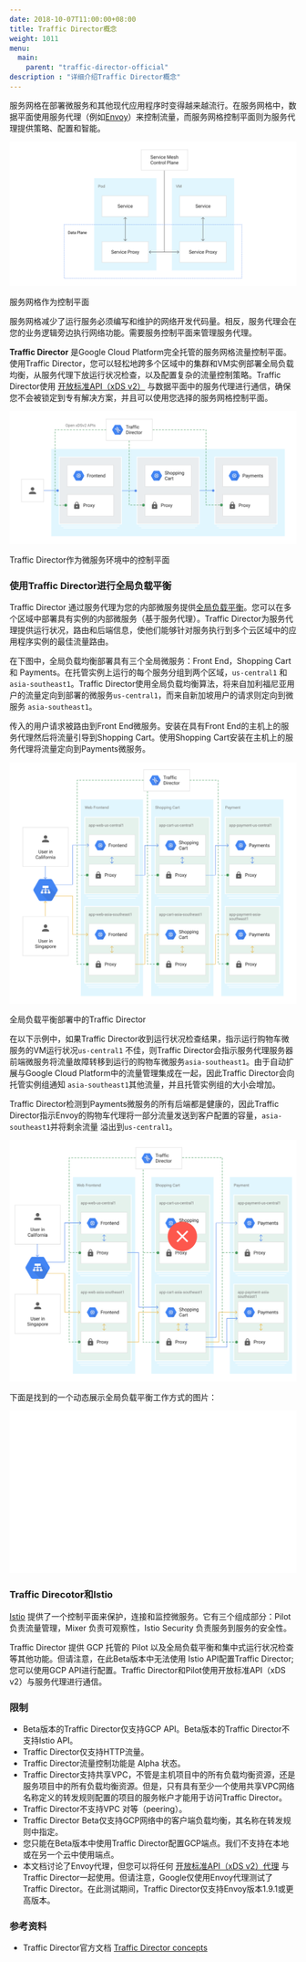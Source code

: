 ```yaml
---
date: 2018-10-07T11:00:00+08:00
title: Traffic Director概念
weight: 1011
menu:
  main:
    parent: "traffic-director-official"
description : "详细介绍Traffic Director概念"
---
```


服务网格在部署微服务和其他现代应用程序时变得越来越流行。在服务网格中，数据平面使用服务代理（例如[Envoy](https://www.envoyproxy.io/)）来控制流量，而服务网格控制平面则为服务代理提供策略、配置和智能。

![](images/td-service-mesh.svg)

服务网格作为控制平面

服务网格减少了运行服务必须编写和维护的网络开发代码量。相反，服务代理会在您的业务逻辑旁边执行网络功能。需要服务控制平面来管理服务代理。

**Traffic Director** 是Google Cloud Platform完全托管的服务网格流量控制平面。使用Traffic Director，您可以轻松地跨多个区域中的集群和VM实例部署全局负载均衡，从服务代理下放运行状况检查，以及配置复杂的流量控制策略。Traffic Director使用 [开放标准API（xDS v2）](https://www.envoyproxy.io/docs/envoy/latest/api-v2/api) 与数据平面中的服务代理进行通信，确保您不会被锁定到专有解决方案，并且可以使用您选择的服务网格控制平面。

![](images/td-proxies.svg)

Traffic Director作为微服务环境中的控制平面

### 使用Traffic Director进行全局负载平衡

Traffic Director 通过服务代理为您的内部微服务提供[全局负载平衡](https://cloud.google.com/load-balancing/docs/load-balancing-overview)。您可以在多个区域中部署具有实例的内部微服务（基于服务代理）。Traffic Director为服务代理提供运行状况，路由和后端信息，使他们能够针对服务执行到多个云区域中的应用程序实例的最佳流量路由。

在下图中，全局负载均衡部署具有三个全局微服务：Front End，Shopping Cart 和 Payments。在托管实例上运行的每个服务分组到两个区域，`us-central1` 和 `asia-southeast1`。Traffic Director使用全局负载均衡算法，将来自加利福尼亚用户的流量定向到部署的微服务`us-central1`，而来自新加坡用户的请求则定向到微服务 `asia-southeast1`。

传入的用户请求被路由到Front End微服务。安装在具有Front End的主机上的服务代理然后将流量引导到Shopping Cart。使用Shopping Cart安装在主机上的服务代理将流量定向到Payments微服务。

![](images/td-global-lb.svg)

全局负载平衡部署中的Traffic Director

在以下示例中，如果Traffic Director收到运行状况检查结果，指示运行购物车微服务的VM运行状况`us-central1` 不佳，则Traffic Director会指示服务代理服务器前端微服务将流量故障转移到运行的购物车微服务`asia-southeast1`。由于自动扩展与Google Cloud Platform中的流量管理集成在一起，因此Traffic Director会向托管实例组通知 `asia-southeast1`其他流量，并且托管实例组的大小会增加。

Traffic Director检测到Payments微服务的所有后端都是健康的，因此Traffic Director指示Envoy的购物车代理将一部分流量发送到客户配置的容量，`asia-southeast1`并将剩余流量 溢出到`us-central1`。

![](images/td-global-lb-failover.svg)

下面是找到的一个动态展示全局负载平衡工作方式的图片：

![](images/Traffic_Director_for_open_service_mesh.gif)

### Traffic Direcotor和Istio

[Istio](https://istio.io/) 提供了一个控制平面来保护，连接和监控微服务。它有三个组成部分：Pilot 负责流量管理，Mixer 负责可观察性，Istio Security 负责服务到服务的安全性。

Traffic Director 提供 GCP 托管的 Pilot 以及全局负载平衡和集中式运行状况检查等其他功能。但请注意，在此Beta版本中无法使用 Istio API配置Traffic Director; 您可以使用GCP API进行配置。Traffic Director和Pilot使用开放标准API（xDS v2）与服务代理进行通信。

### 限制

- Beta版本的Traffic Director仅支持GCP API。Beta版本的Traffic Director不支持Istio API。
- Traffic Director仅支持HTTP流量。
- Traffic Director流量控制功能是 Alpha 状态。
- Traffic Director支持共享VPC，不管是主机项目中的所有负载均衡资源，还是服务项目中的所有负载均衡资源。但是，只有具有至少一个使用共享VPC网络名称定义的转发规则配置的项目的服务帐户才能用于访问Traffic Director。
- Traffic Director不支持VPC 对等（peering）。
- Traffic Director Beta仅支持GCP网络中的客户端负载均衡，其名称在转发规则中指定。
- 您只能在Beta版本中使用Traffic Director配置GCP端点。我们不支持在本地或在另一个云中使用端点。
- 本文档讨论了Envoy代理，但您可以将任何 [开放标准API（xDS v2）代理](https://www.envoyproxy.io/docs/envoy/latest/api-v2/api) 与Traffic Director一起使用。但请注意，Google仅使用Envoy代理测试了Traffic Director。在此测试期间，Traffic Director仅支持Envoy版本1.9.1或更高版本。

### 参考资料

- Traffic Director官方文档 [Traffic Director concepts](https://cloud.google.com/traffic-director/docs/traffic-director-concepts)

